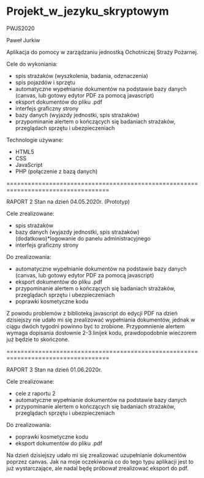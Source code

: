# Projekt_w_jezyku_skryptowym
PWJS2020

Paweł Jurkiw

Aplikacja do pomocy w zarządzaniu jednostką Ochotniczej Straży Pożarnej.

Cele do wykoniania:
* spis strażaków (wyszkolenia, badania, odznaczenia)
* spis pojazdów i sprzętu
* automatyczne wypełnianie dokumentów na podstawie bazy danych (canvas, lub gotowy edytor PDF za pomocą javascript)
* eksport dokumentów do pliku .pdf
* interfejs graficzny strony
* bazy danych (wyjazdy jednostki, spis strażaków)
* przypominanie alertem o kończących się badaniach strażaków, przeglądach sprzętu i ubezpieczeniach

Technologie używane:
* HTML5
* CSS
* JavaScript
* PHP (połączenie z bazą danych)

===================================================================================

RAPORT 2
Stan na dzień 04.05.2020r. (Prototyp)

Cele zrealizowane:
* spis strażaków
* bazy danych (wyjazdy jednostki, spis strażaków)
(dodatkowo)*logowanie do panelu administracyjnego
* interfejs graficzny strony

Do zrealizowania:
* automatyczne wypełnianie dokumentów na podstawie bazy danych (canvas, lub gotowy edytor PDF za pomocą javascript)
* eksport dokumentów do pliku .pdf
* przypominanie alertem o kończących się badaniach strażaków, przeglądach sprzętu i ubezpieczeniach
* poprawki kosmetyczne kodu

Z powodu problemów z biblioteką javascript do edycji PDF na dzień dzisiejszy nie udało mi się zrealizować wypełniania dokumentów, jednak w ciągu dwóch tygodni powinno być to zrobione.
Przypomnienie alertem wymaga dopisania dosłownie 2-3 linijek kodu, prawdopodobnie wieczorem już będzie to skończone.

===================================================================================

RAPORT 3
Stan na dzień 01.06.2020r.

Cele zrealizowane:
* cele z raportu 2
* automatyczne wypełnianie dokumentów na podstawie bazy danych
* przypominanie alertem o kończących się badaniach strażaków, przeglądach sprzętu i ubezpieczeniach

Do zrealizowania:
* poprawki kosmetyczne kodu
* eksport dokumentów do pliku .pdf

Na dzień dzisiejszy udało mi się zrealizować uzupełnianie dokumentów poprzez canvas.
Jak na moje oczekiwania co do tego typu aplikacji jest to już wystarczające, ale nadal będę próbował zrealizować eksport do pdf.
